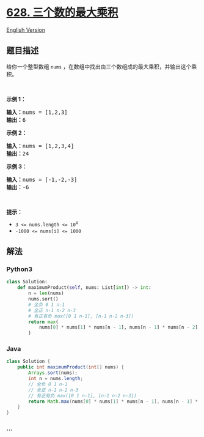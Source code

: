 # [628. 三个数的最大乘积](https://leetcode.cn/problems/maximum-product-of-three-numbers)

[English Version](/solution/0600-0699/0628.Maximum%20Product%20of%20Three%20Numbers/README_EN.md)

## 题目描述

<!-- 这里写题目描述 -->

<p>给你一个整型数组 <code>nums</code> ，在数组中找出由三个数组成的最大乘积，并输出这个乘积。</p>

<p> </p>

<p><strong>示例 1：</strong></p>

<pre>
<strong>输入：</strong>nums = [1,2,3]
<strong>输出：</strong>6
</pre>

<p><strong>示例 2：</strong></p>

<pre>
<strong>输入：</strong>nums = [1,2,3,4]
<strong>输出：</strong>24
</pre>

<p><strong>示例 3：</strong></p>

<pre>
<strong>输入：</strong>nums = [-1,-2,-3]
<strong>输出：</strong>-6
</pre>

<p> </p>

<p><strong>提示：</strong></p>

<ul>
	<li><code>3 <= nums.length <= 10<sup>4</sup></code></li>
	<li><code>-1000 <= nums[i] <= 1000</code></li>
</ul>

## 解法

<!-- 这里可写通用的实现逻辑 -->

<!-- tabs:start -->

### **Python3**

<!-- 这里可写当前语言的特殊实现逻辑 -->

```python
class Solution:
    def maximumProduct(self, nums: List[int]) -> int:
        n = len(nums)
        nums.sort()
        # 全负 0 1 n-1
        # 全正 n-1 n-2 n-3
        # 有正有负 max([0 1 n-1], [n-1 n-2 n-3])
        return max(
            nums[0] * nums[1] * nums[n - 1], nums[n - 1] * nums[n - 2] * nums[n - 3]
        )
```

### **Java**

<!-- 这里可写当前语言的特殊实现逻辑 -->

```java
class Solution {
    public int maximumProduct(int[] nums) {
        Arrays.sort(nums);
        int n = nums.length;
        // 全负 0 1 n-1
        // 全正 n-1 n-2 n-3
        // 有正有负 max([0 1 n-1], [n-1 n-2 n-3])
        return Math.max(nums[0] * nums[1] * nums[n - 1], nums[n - 1] * nums[n - 2] * nums[n - 3]);
    }
}
```

### **...**

```

```

<!-- tabs:end -->
